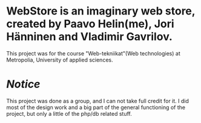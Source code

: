 # WebStore is an imaginary web store, created by Paavo Helin(me), Jori Hänninen and Vladimir Gavrilov.
This project was for the course "Web-tekniikat"(Web technologies) at Metropolia, University of applied sciences.

# *Notice*
This project was done as a group, and I can not take full credit for it. 
I did most of the design work and a big part of the general functioning of the project, but only a little of the php/db related stuff.
